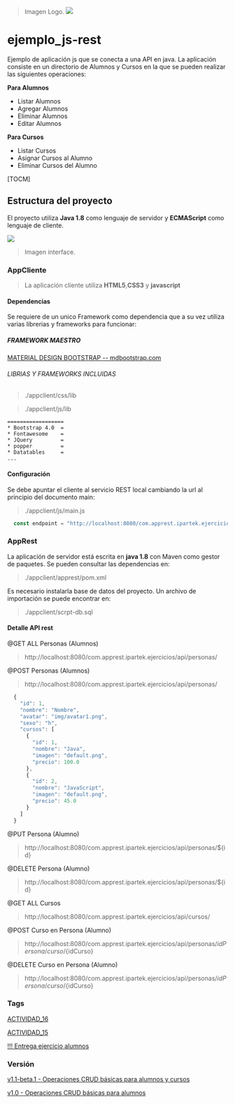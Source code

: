 > Imagen Logo.
![](https://picsum.photos/500/100)

# ejemplo_js-rest
Ejemplo de aplicación js que se conecta a una API en java.
La aplicación consiste en un directorio de Alumnos y Cursos en la que se pueden realizar las siguientes operaciones:

__Para Alumnos__
+ Listar Alumnos 
+ Agregar Alumnos 
+ Eliminar Alumnos 
+ Editar Alumnos 

__Para Cursos__
+ Listar Cursos 
+ Asignar Cursos al Alumno 
+ Eliminar Cursos del Alumno 

[TOCM]

## Estructura del proyecto

El proyecto utiliza __Java 1.8__ como lenguaje de servidor y __ECMAScript__ como lenguaje de cliente. 

![](https://picsum.photos/300/300?grayscale)
> Imagen interface.

### AppCliente
  > La aplicación cliente utiliza __HTML5__,__CSS3__ y __javascript__ 

  #### Dependencias
  Se requiere de un unico Framework como dependencia que a su vez utiliza varias librerias y frameworks para funcionar:

  ##### FRAMEWORK MAESTRO
  [MATERIAL DESIGN BOOTSTRAP -- mdbootstrap.com](hhttps://mdbootstrap.com/docs/jquery/getting-started/installation-guide/ "mdbootstrap.com")
  

  ###### LIBRIAS Y FRAMEWORKS INCLUIDAS
  >./appclient/css/lib
  
  >./appclient/js/lib

    ==================
    * Bootstrap 4.0  =
    * Fontawesome    =
    * JQuery         =
    * popper         =
    * Datatables     =
    ...
     
  #### Configuración
  Se debe apuntar el cliente al servicio REST local cambiando la url al principio del documento main:
  >./appclient/js/main.js
  ```javascript
    const endpoint = "http://localhost:8080/com.apprest.ipartek.ejercicios/api/";
  ```

### AppRest
  La aplicación de servidor está escrita en __java 1.8__ con Maven como gestor de paquetes. Se pueden consultar las dependencias en:
  >./appclient/apprest/pom.xml

  Es necesario instalarla base de datos del proyecto. Un archivo de importación se puede encontrar en:
  >./appclient/scrpt-db.sql

#### Detalle API rest
  @GET ALL Personas (Alumnos)
  > http://localhost:8080/com.apprest.ipartek.ejercicios/api/personas/
  
  @POST Personas (Alumnos)
  > http://localhost:8080/com.apprest.ipartek.ejercicios/api/personas/

  ```javascript
    {
      "id": 1,
      "nombre": "Nombre",
      "avatar": "img/avatar1.png",
      "sexo": "h",
      "cursos": [
        {
          "id": 1,
          "nombre": "Java",
          "imagen": "default.png",
          "precio": 100.0
        },
        {
          "id": 2,
          "nombre": "JavaScript",
          "imagen": "default.png",
          "precio": 45.0
        }
      ]
    }
  ```
  @PUT Persona (Alumno)
  > http://localhost:8080/com.apprest.ipartek.ejercicios/api/personas/${id}

  @DELETE Persona (Alumno)
  > http://localhost:8080/com.apprest.ipartek.ejercicios/api/personas/${id}

  @GET ALL Cursos
  > http://localhost:8080/com.apprest.ipartek.ejercicios/api/cursos/

  @POST Curso en Persona (Alumno)
  > http://localhost:8080/com.apprest.ipartek.ejercicios/api/personas/${idPersona}/curso/${idCurso}

  @DELETE Curso en Persona (Alumno)
  > http://localhost:8080/com.apprest.ipartek.ejercicios/api/personas/${idPersona}/curso/${idCurso}

### Tags
[ACTIVIDAD_16](https://github.com/cesarpd/ejemplo_js-rest/releases/tag/v1.1-beta.1 "Operaciones CRUD básicas para alumnos")

[ACTIVIDAD_15](https://github.com/cesarpd/ejemplo_js-rest/releases/tag/v1.1-beta.1 "Operaciones CRUD básicas para alumnos")

[!!! Entrega ejercicio alumnos](https://github.com/cesarpd/ejemplo_js-rest/releases/tag/v1.0 "Operaciones CRUD básicas para alumnos")

### Versión
[v1.1-beta.1 - Operaciones CRUD básicas para alumnos y cursos](https://github.com/cesarpd/ejemplo_js-rest/releases/tag/v1.1-beta.1 "Operaciones CRUD básicas para alumnos y cursos")

[v1.0 - Operaciones CRUD básicas para alumnos](https://github.com/cesarpd/ejemplo_js-rest/releases/tag/v1.0 "Operaciones CRUD básicas para alumnos")






  